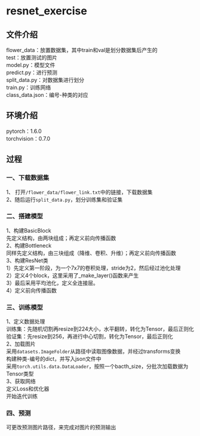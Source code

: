 # resnet_exercise

## 文件介绍
flower_data：放置数据集，其中train和val是划分数据集后产生的<br>
test：放置测试的图片<br>
model.py：模型文件<br>
predict.py：进行预测<br>
split_data.py：对数据集进行划分<br>
train.py：训练网络<br>
class_data.json：编号-种类的对应

## 环境介绍
pytorch：1.6.0<br>
torchvision：0.7.0

## 过程
### 一、下载数据集
1、 打开`/flower_data/flower_link.txt`中的链接，下载数据集<br>
2、随后运行`split_data.py`，划分训练集和验证集
### 二、搭建模型
1、构建BasicBlock<br>
先定义结构，由两块组成；再定义前向传播函数<br>
2、构建Bottleneck<br>
同样先定义结构，由三块组成（降维、卷积、升维）；再定义前向传播函数<br>
3、构建ResNet类<br>
1）先定义第一阶段，为一个7x7的卷积处理，stride为2，然后经过池化处理<br>
2）定义4个block，这里采用了_make_layer()函数来产生<br>
3）最后采用平均池化，定义全连接层。<br>
4）定义前向传播函数

### 三、训练模型
1、定义数据处理<br>
训练集：先随机切割再resize到224大小，水平翻转，转化为Tensor，最后正则化<br>
验证集：先resize到256，再进行中心切割，转化为Tensor，最后正则化<br>
2、加载图片<br>
采用`datasets.ImageFolder`从路径中读取图像数据，并经过transforms变换<br>
构建种类-编号的dict，并写入json文件中<br>
采用`torch.utils.data.DataLoader`，按照一个bacth_size，分批次加载数据为Tensor类型<br>
3、获取网络<br>
定义Loss和优化器<br>
开始迭代训练

### 四、预测
可更改预测图片路径，来完成对图片的预测输出
